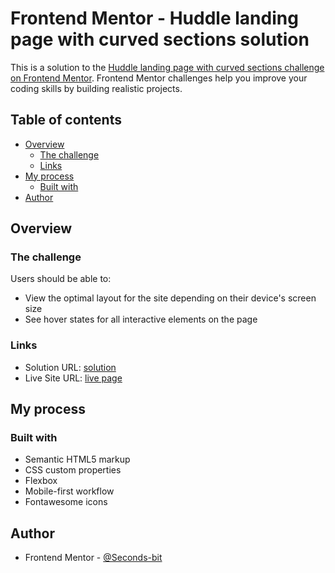 # Frontend Mentor - Huddle landing page with curved sections solution

This is a solution to the [Huddle landing page with curved sections challenge on Frontend Mentor](https://www.frontendmentor.io/challenges/huddle-landing-page-with-curved-sections-5ca5ecd01e82137ec91a50f2). Frontend Mentor challenges help you improve your coding skills by building realistic projects.

## Table of contents

- [Overview](#overview)
  - [The challenge](#the-challenge)
  - [Links](#links)
- [My process](#my-process)
  - [Built with](#built-with)
- [Author](#author)

## Overview

### The challenge

Users should be able to:

- View the optimal layout for the site depending on their device's screen size
- See hover states for all interactive elements on the page

### Links

- Solution URL: [solution](https://github.com/Sekonso/Huddle-landing-page)
- Live Site URL: [live page](https://sekonso.github.io/Huddle-landing-page)

## My process

### Built with

- Semantic HTML5 markup
- CSS custom properties
- Flexbox
- Mobile-first workflow
- Fontawesome icons

## Author

- Frontend Mentor - [@Seconds-bit](https://www.frontendmentor.io/profile/Seconds-bit)
